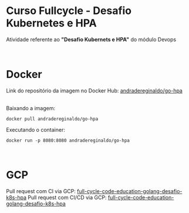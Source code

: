 # Curso Fullcycle - Desafio Kubernetes e HPA
Atividade referente ao <b>"Desafio Kubernets e HPA"</b> do módulo Devops

<br/>

# Docker
Link do repositório da imagem no Docker Hub: [andradereginaldo/go-hpa](https://hub.docker.com/repository/docker/andradereginaldo/go-hpa)

<br/>
Baixando a imagem:

```
docker pull andradereginaldo/go-hpa
```

Executando o container: 
``` 
docker run -p 8080:8080 andradereginaldo/go-hpa
```

</br>

# GCP
Pull request com CI via GCP: [full-cycle-code-education-golang-desafio-k8s-hpa](https://github.com/andraderegis/full-cycle-code-education-golang-desafio-k8s-hpa/pull/1)
Pull request com CI/CD via GCP: [full-cycle-code-education-golang-desafio-k8s-hpa](https://github.com/andraderegis/full-cycle-code-education-golang-desafio-k8s-hpa/pull/2)



